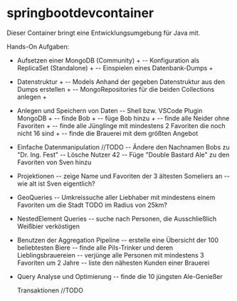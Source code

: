 # springbootdevcontainer

Dieser Container bringt eine Entwicklungsumgebung für Java mit.

Hands-On Aufgaben:

- Aufsetzen einer MongoDB (Community) +
-- Konfiguration als ReplicaSet (Standalone) +
-- Einspielen eines Datenbank-Dumps +

- Datenstruktur +
-- Models Anhand der gegeben Datenstruktur aus den Dumps erstellen +
-- MongoRepositories für die beiden Collections anlegen +

- Anlegen und Speichern von Daten
-- Shell bzw. VSCode Plugin MongoDB +
-- finde Bob +
-- füge Bob hinzu +
-- finde alle Neider ohne Favoriten +
-- finde alle Jünglinge mit mindestens 2 Favoriten die noch nicht 16 sind +
-- finde die Brauerei mit dem größten Angebot

- Einfache Datenmanipulation​ //TODO
-- Ändere den Nachnamen Bobs zu "Dr. Ing. Fest"
-- Lösche Nutzer 42
-- Füge "Double Bastard Ale" zu den Favoriten von Sven hinzu

- Projektionen​
-- zeige Name und Favoriten der 3 ältesten Someliers an
-- wie alt ist Sven eigentlich?

- GeoQueries​
-- Umkreissuche aller Liebhaber mit mindestens einem Favoriten um die Stadt TODO im Radius von 25km?

- NestedElement Queries​
-- suche nach Personen, die Ausschließlich Weißbier verköstigen

- Benutzen der Aggregation Pipeline​
-- erstelle eine Übersicht der 100 beliebtesten Biere
-- finde alle Pils-Trinker und deren Lieblingsbrauereien
-- verjünge alle Personen mit mindestens 3 Favoriten um 2 Jahre
-- liste den nähesten Kunden einer Brauerei

- Query Analyse und Optimierung
-- finde die 10 jüngsten Ale-Genießer

    Transaktionen​ //TODO